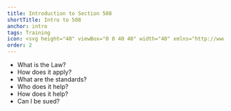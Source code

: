 ```yaml
---
title: Introduction to Section 508
shortTitle: Intro to 508
anchor: intro
tags: Training
icon: <svg height="40" viewBox="0 0 40 40" width="40" xmlns="http://www.w3.org/2000/svg"><circle cx="20" cy="20" fill="#162ade" r="20"/><path d="m28.27 14.45-5.82.74v5.81l2.82 9.41a1.11 1.11 0 0 1 -2.14.57l-2.88-8.57h-.89l-2.66 8.77a1.1 1.1 0 0 1 -1.43.61 1.15 1.15 0 0 1 -.69-1.44l2.42-9.24v-5.92l-5.36-.73a1 1 0 0 1 -.88-1.08 1 1 0 0 1 1.09-.92l6.52.56h2.86l6.94-.57a1 1 0 0 1 .08 2zm-8.48-6.31a2 2 0 1 1 -2 1.95 2 2 0 0 1 2-1.95z" fill="#fff"/></svg>
order: 2
---
```


- What is the Law?
- How does it apply?
- What are the standards?
- Who does it help?
- How does it help?
- Can I be sued?
